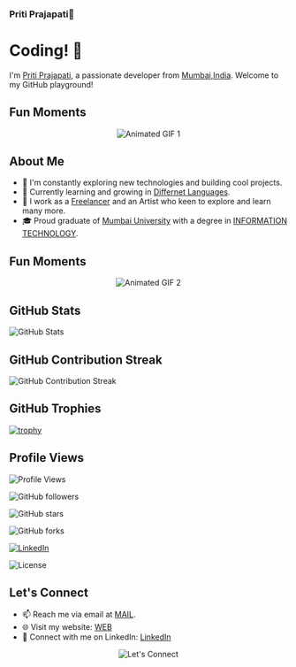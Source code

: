 ### Priti Prajapati👋

# Coding! 👋

I'm [Priti Prajapati](https://www.yourwebsite.com/), a passionate developer from [Mumbai,India](https://goo.gl/maps/9HwjyYPYtZo1YcVT6). Welcome to my GitHub playground!

<!-- Animated GIFs Section -->
## Fun Moments

<p align="center">
  <img src="https://media3.giphy.com/media/2IudUHdI075HL02Pkk/giphy.gif?cid=ecf05e4713durgbgxrpglwvhruzoq7jmqvwkn3c0wqqd0m2q&ep=v1_gifs_search&rid=giphy.gif&ct=g" alt="Animated GIF 1">
 
  <!-- Add more animated GIFs as needed -->
</p>

<!-- About Me Section -->
## About Me

- 🚀 I'm constantly exploring new technologies and building cool projects.
- 🌱 Currently learning and growing in [Differnet Languages](#).
- 💼 I work as a [Freelancer](#) and an Artist who keen to explore and learn many more.
- 🎓 Proud graduate of [Mumbai University](#) with a degree in [INFORMATION TECHNOLOGY](#).

<!-- Animated GIFs Section -->
## Fun Moments

<p align="center">
  <img src="https://media1.giphy.com/media/Lny6Rw04nsOOc/200.webp?cid=ecf05e47fa22fqkdankz13ctl02zi39dbhqokii2llavbkjb&ep=v1_gifs_search&rid=200.webp&ct=g" alt="Animated GIF 2">
  <!-- Add more animated GIFs as needed -->
</p>


## GitHub Stats

<!-- Insert the dynamic GitHub stats section by using the following GitHub tag -->
![GitHub Stats](https://github-readme-stats.vercel.app/api?username=PRITIPRAJAPATI&show_icons=true&theme=dark)

<!-- GitHub Contribution Streak Section -->
## GitHub Contribution Streak

<!-- Insert the dynamic GitHub contribution streak section by using the following GitHub tag -->
![GitHub Contribution Streak](https://github-readme-streak-stats.herokuapp.com/?user=PRITIPRAJAPATI)


<!-- GitHub Trophies Section -->
## GitHub Trophies

<!-- Insert the dynamic GitHub Profile Trophy section by using the following GitHub tag -->

[![trophy](https://github-profile-trophy.vercel.app/PRITIPRAJAPATI=ryo-ma&theme=onedark)](https://github.com/ryo-ma/github-profile-trophy)

<!-- Visitor Counter Section -->
## Profile Views

<!-- Insert the dynamic GitHub Profile Views Counter section by using the following GitHub tag -->
![Profile Views](https://komarev.com/ghpvc/?username=PRIITPRAJAPATI)

<!-- Languages and Tools Section -->

<!-- GitHub  Badge -->
![GitHub followers](https://img.shields.io/github/followers/PRITIPRAJAPATI?style=social)

![GitHub stars](https://img.shields.io/github/stars/PRITPRAJAPATI/pritiprajapati?style=social)

![GitHub forks](https://img.shields.io/github/forks/PRITIPRAJAPATI/pritiprajapati?style=social)

[![LinkedIn](https://img.shields.io/badge/LinkedIn-PRITI-PRAJAPATI-blue)](https://www.linkedin.com/in/https://www.linkedin.com/in/priti-prajapati-6b5950200)

![License](https://img.shields.io/badge/License-MIT-yellow.svg)



<!-- Let's Connect Section -->
## Let's Connect

- 📫 Reach me via email at [MAIL](mailto:pritiprajapati310@gmail.com).
- 🌐 Visit my website: [WEB](https://imaginariumartify.site/)
- 💼 Connect with me on LinkedIn: [LinkedIn](https://www.linkedin.com/in/priti-prajapati-6b5950200)

<p align="center">
  <img src="https://github.com/PRITIPRAJAPATI/pritiprajapati/raw/main/assets/connect.gif" alt="Let's Connect">
</p>



